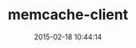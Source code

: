 ---
layout: post
title:  "memcache-client"
repo:   "mperham/memcache-client"
date:   2015-02-18 10:44:14
gemurl: http://github.com/mperham/memcache-client
---
